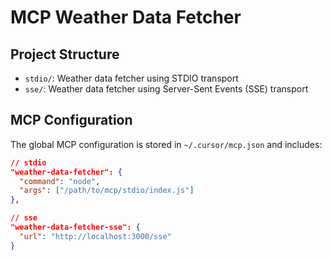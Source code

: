 # MCP Weather Data Fetcher

## Project Structure

- `stdio/`: Weather data fetcher using STDIO transport
- `sse/`: Weather data fetcher using Server-Sent Events (SSE) transport

## MCP Configuration

The global MCP configuration is stored in `~/.cursor/mcp.json` and includes:

```json
// stdio
"weather-data-fetcher": {
  "command": "node",
  "args": ["/path/to/mcp/stdio/index.js"]
},

// sse
"weather-data-fetcher-sse": {
  "url": "http://localhost:3000/sse"
}
```
